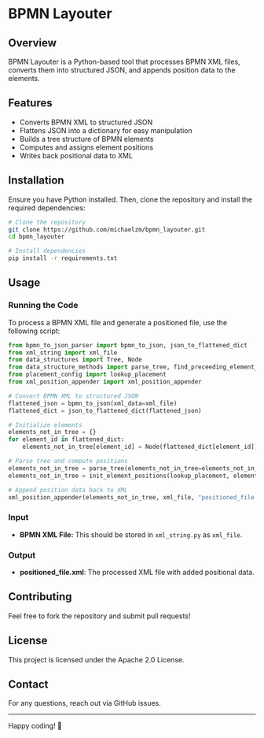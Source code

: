 # BPMN Layouter

## Overview
BPMN Layouter is a Python-based tool that processes BPMN XML files, converts them into structured JSON, and appends position data to the elements.

## Features
- Converts BPMN XML to structured JSON
- Flattens JSON into a dictionary for easy manipulation
- Builds a tree structure of BPMN elements
- Computes and assigns element positions
- Writes back positional data to XML

## Installation
Ensure you have Python installed. Then, clone the repository and install the required dependencies:

```sh
# Clone the repository
git clone https://github.com/michaelzm/bpmn_layouter.git
cd bpmn_layouter

# Install dependencies
pip install -r requirements.txt
```

## Usage
### Running the Code
To process a BPMN XML file and generate a positioned file, use the following script:

```python
from bpmn_to_json_parser import bpmn_to_json, json_to_flattened_dict
from xml_string import xml_file
from data_structures import Tree, Node
from data_structure_methods import parse_tree, find_preceeding_element_position, init_element_positions
from placement_config import lookup_placement
from xml_position_appender import xml_position_appender

# Convert BPMN XML to structured JSON
flattened_json = bpmn_to_json(xml_data=xml_file)
flattened_dict = json_to_flattened_dict(flattened_json)

# Initialize elements
elements_not_in_tree = {}
for element_id in flattened_dict:
    elements_not_in_tree[element_id] = Node(flattened_dict[element_id])

# Parse tree and compute positions
elements_not_in_tree = parse_tree(elements_not_in_tree=elements_not_in_tree)
elements_not_in_tree = init_element_positions(lookup_placement, elements_not_in_tree)

# Append position data back to XML
xml_position_appender(elements_not_in_tree, xml_file, "positioned_file.xml")
```

### Input
- **BPMN XML File:** This should be stored in `xml_string.py` as `xml_file`.

### Output
- **positioned_file.xml**: The processed XML file with added positional data.

## Contributing
Feel free to fork the repository and submit pull requests!

## License
This project is licensed under the Apache 2.0 License.

## Contact
For any questions, reach out via GitHub issues. 

---
Happy coding! 🚀